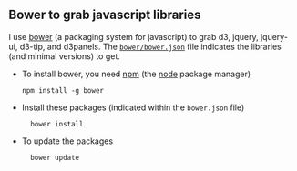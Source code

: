 ## Bower to grab javascript libraries

I use [bower](http://bower.io/) (a packaging system for javascript) to
grab d3, jquery, jquery-ui, d3-tip, and d3panels. The
[`bower/bower.json`](https://github.com/kbroman/d3examples/tree/master/bower/bower.json)
file indicates the libraries (and minimal versions) to get.

- To install bower, you need [npm](https://www.npmjs.com/) (the
  [node](https://nodejs.org/download/) package manager)

      npm install -g bower

- Install these packages (indicated within the `bower.json` file)

        bower install

- To update the packages

        bower update
